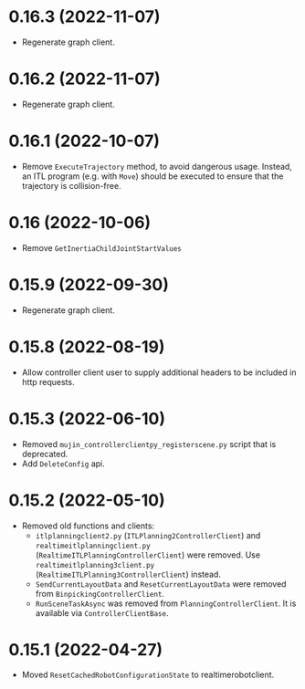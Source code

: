 # 0.16.3 (2022-11-07)

- Regenerate graph client.


# 0.16.2 (2022-11-07)

- Regenerate graph client.


# 0.16.1 (2022-10-07)

- Remove `ExecuteTrajectory` method, to avoid dangerous usage. Instead, an ITL program (e.g. with `Move`) should be executed to ensure that the trajectory is collision-free.


# 0.16 (2022-10-06)

- Remove `GetInertiaChildJointStartValues`


# 0.15.9 (2022-09-30)

- Regenerate graph client.


# 0.15.8 (2022-08-19)

- Allow controller client user to supply additional headers to be included in http requests.


# 0.15.3 (2022-06-10)

- Removed `mujin_controllerclientpy_registerscene.py` script that is deprecated.
- Add `DeleteConfig` api.


# 0.15.2 (2022-05-10)

- Removed old functions and clients:
    - `itlplanningclient2.py` (`ITLPlanning2ControllerClient`) and `realtimeitlplanningclient.py` (`RealtimeITLPlanningControllerClient`) were removed. Use `realtimeitlplanning3client.py` (`RealtimeITLPlanning3ControllerClient`) instead.
    - `SendCurrentLayoutData` and `ResetCurrentLayoutData` were removed from `BinpickingControllerClient`.
    - `RunSceneTaskAsync` was removed from `PlanningControllerClient`. It is available via `ControllerClientBase`.


# 0.15.1 (2022-04-27)

- Moved `ResetCachedRobotConfigurationState` to realtimerobotclient.
